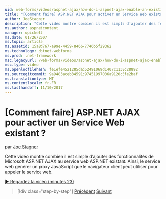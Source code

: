 ```yaml
---
uid: web-forms/videos/aspnet-ajax/how-do-i-aspnet-ajax-enable-an-existing-web-service
title: "[Comment faire] ASP.NET AJAX pour activer un Service Web existant ? | Microsoft Docs"
author: JoeStagner
description: "Cette vidéo montre combien il est simple d’ajouter des fonctionnalités de Microsoft ASP.NET AJAX au service web ASP.NET existant. Cela permet au service web de génétique..."
ms.author: aspnetcontent
manager: wpickett
ms.date: 01/26/2007
ms.topic: article
ms.assetid: 15a8d767-a99e-4459-8466-7746b5f29362
ms.technology: dotnet-webforms
ms.prod: .net-framework
msc.legacyurl: /web-forms/videos/aspnet-ajax/how-do-i-aspnet-ajax-enable-an-existing-web-service
msc.type: video
ms.openlocfilehash: fe1efe4521285dad52491069d1407c1132c28892
ms.sourcegitcommit: 9a9483aceb34591c97451997036a9120c3fe2baf
ms.translationtype: MT
ms.contentlocale: fr-FR
ms.lasthandoff: 11/10/2017
---
```

<a name="how-do-i-aspnet-ajax-enable-an-existing-web-service"></a>[Comment faire] ASP.NET AJAX pour activer un Service Web existant ?
====================
par [Joe Stagner](https://github.com/JoeStagner)

Cette vidéo montre combien il est simple d’ajouter des fonctionnalités de Microsoft ASP.NET AJAX au service web ASP.NET existant. Ainsi, le service web générer un proxy JavaScript que le navigateur client peut utiliser pour appeler le service web.

[&#9654; Regardez la vidéo (minutes 23)](https://channel9.msdn.com/Blogs/ASP-NET-Site-Videos/how-do-i-aspnet-ajax-enable-an-existing-web-service)

>[!div class="step-by-step"]
[Précédent](how-do-i-add-aspnet-ajax-features-to-an-existing-web-application.md)
[Suivant](how-do-i-use-the-aspnet-ajax-client-library-controls.md)

